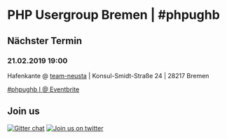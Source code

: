 # PHP Usergroup Bremen | \#phpughb

## Nächster Termin

### 21.02.2019 19:00

Hafenkante @ [team-neusta](https://team-neusta.de) | Konsul-Smidt-Straße 24 | 28217 Bremen

[\#phpughb I @ Eventbrite](https://www.eventbrite.de/e/php-usergroup-bremen-phpughb-i-tickets-53948554579)

## Join us

[![Gitter chat](https://badges.gitter.im/phpughb/gitter.png)](https://gitter.im/phpughb/community) [![Join us on twitter](https://img.shields.io/badge/tweet-phpughb-blue.svg)](https://twitter.com/phpughb)
